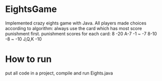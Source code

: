 # EightsGame
Implemented crazy eights game with Java. All players made choices according to algorithm: always use the card which has most score
punishment first.
punishment scores for each card:
8 -20
A-7 -1 ~ -7
8-10 -8 ~ -10
J,Q,K  -10

# How to run
put all code in a project, compile and run Eights.java
